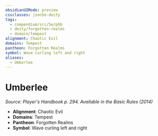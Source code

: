 ```yaml
---
obsidianUIMode: preview
cssclasses: json5e-deity
tags:
  - compendium/src/5e/phb
  - deity/forgotten-realms
  - domain/tempest
alignment: Chaotic Evil
domains: Tempest
pantheon: Forgotten Realms
symbol: Wave curling left and right
aliases:
  - Umberlee
---
```

# Umberlee
*Source: Player's Handbook p. 294. Available in the Basic Rules (2014)* 

- **Alignment**: Chaotic Evil
- **Domains**: Tempest
- **Pantheon**: Forgotten Realms
- **Symbol**: Wave curling left and right
